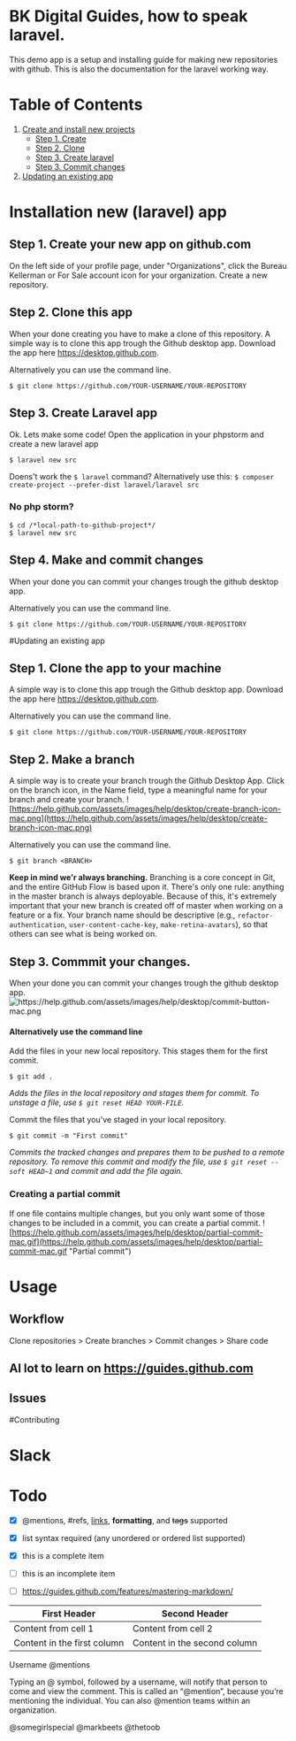 # BK Digital Guides, how to speak laravel.
This demo app is a setup and installing guide for making new
repositories with github. This is also the documentation for the laravel
working way.


# Table of Contents

1. [Create and install new projects](#create-and-install)
	* [Step 1. Create ](#)
	* [Step 2. Clone](#)
	* [Step 3. Create laravel](#)
	* [Step 3. Commit changes](#)
2. [Updating an existing app](#update)



# Installation new (laravel) app <a name="create-and-install"></a>

## Step 1. Create your new app on github.com
On the left side of your profile page, under "Organizations", click the Bureau Kellerman or For Sale account
icon for your organization. Create a new repository.

## Step 2. Clone this app
When your done creating you have to make a clone of this repository. A
simple way is to clone this app trough the Github desktop app. Download
the app here https://desktop.github.com.

Alternatively you can use the command line.

``` 
$ git clone https://github.com/YOUR-USERNAME/YOUR-REPOSITORY
```

## Step 3. Create Laravel app
Ok. Lets make some code! Open the application in your phpstorm and create a new laravel app
	
```
$ laravel new src
```
	
Doens't work the `$ laravel` command? Alternatively use this: ```$ composer create-project --prefer-dist laravel/laravel src```


### No php storm?
	
``` 
$ cd /*local-path-to-github-project*/ 
$ laravel new src 
```

## Step 4. Make and commit changes
When your done you can commit your changes trough the github desktop app.

Alternatively you can use the command line.

``` 
$ git clone https://github.com/YOUR-USERNAME/YOUR-REPOSITORY
```
	

#Updating an existing app	<a name="update"></a>

## Step 1. Clone the app to your machine
A simple way is to clone this app trough the Github desktop app. Download
the app here https://desktop.github.com.

Alternatively you can use the command line.

``` 
$ git clone https://github.com/YOUR-USERNAME/YOUR-REPOSITORY
```

## Step 2. Make a branch

A simple way is to create your branch trough the Github Desktop App.
Click on the branch icon, in the Name field, type a meaningful name for
your branch and create your branch.
![https://help.github.com/assets/images/help/desktop/create-branch-icon-mac.png](https://help.github.com/assets/images/help/desktop/create-branch-icon-mac.png)

Alternatively you can use the command line.

``` 
$ git branch <BRANCH>
```

__Keep in mind we'r always branching.__ 
Branching is a core concept in Git, and the entire GitHub Flow is based
upon it. There's only one rule: anything in the master branch is always
deployable.
Because of this, it's extremely important that your new branch is
created off of master when working on a feature or a fix. Your branch
name should be descriptive (e.g., `refactor-authentication`,
`user-content-cache-key`, `make-retina-avatars`), so that others can see
what is being worked on.


##  Step 3. Commmit your changes.

When your done you can commit your changes trough the github desktop app.
![https://help.github.com/assets/images/help/desktop/commit-button-mac.png ](https://help.github.com/assets/images/help/desktop/commit-button-mac.png )

#### Alternatively use the command line

Add the files in your new local repository. This stages them for the first commit.

```
$ git add .
```
*Adds the files in the local repository and stages them for commit. To
unstage a file, use `$ git reset HEAD YOUR-FILE`.*

Commit the files that you've staged in your local repository.

```
$ git commit -m "First commit"
```

*Commits the tracked changes and prepares them to be pushed to a remote
repository. To remove this commit and modify the file, use `$ git reset
--soft HEAD~1` and commit and add the file again.*

### Creating a partial commit

If one file contains multiple changes, but you only want some of those changes to be included in a commit, you can create a partial commit.
![https://help.github.com/assets/images/help/desktop/partial-commit-mac.gif](https://help.github.com/assets/images/help/desktop/partial-commit-mac.gif "Partial commit")



# Usage

## Workflow
Clone repositories > Create branches > Commit changes > Share code


## Al lot to learn on https://guides.github.com


## Issues 

#Contributing


# Slack


# Todo

- [x] @mentions, #refs, [links](), **formatting**, and <del>tags</del> supported
- [x] list syntax required (any unordered or ordered list supported)
- [x] this is a complete item
- [ ] this is an incomplete item
- [ ] https://guides.github.com/features/mastering-markdown/




First Header | Second Header
------------ | -------------
Content from cell 1 | Content from cell 2
Content in the first column | Content in the second column


Username @mentions

Typing an @ symbol, followed by a username, will notify that person to come and view the comment. This is called an “@mention”, because you’re mentioning the individual. You can also @mention teams within an organization.

@somegirlspecial
@markbeets
@thetoob
